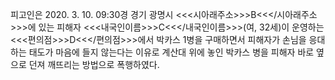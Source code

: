 피고인은 2020. 3. 10. 09:30경 경기 광명시 <<<시아래주소>>>B<<</시아래주소>>>에 있는 피해자 <<<내국인이름>>>C<<</내국인이름>>>(여, 32세)이 운영하는 <<<편의점>>>D<<</편의점>>>에서 박카스 1병을 구매하면서 피해자가 손님을 응대하는 태도가 마음에 들지 않는다는 이유로 계산대 위에 놓인 박카스 병을 피해자 바로 옆으로 던져 깨뜨리는 방법으로 폭행하였다.